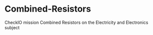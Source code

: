 # Combined-Resistors
CheckIO mission Combined Resistors on the Electricity  and Electronics subject
